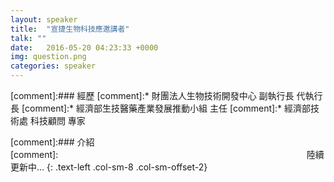 ```yaml
---
layout: speaker
title:  "宣捷生物科技應邀講者"
talk: ""
date:   2016-05-20 04:23:33 +0000
img: question.png
categories: speaker
---
```


[comment]:### 經歷
[comment]:* 財團法人生物技術開發中心 副執行長 代執行長
[comment]:* 經濟部生技醫藥產業發展推動小組 主任
[comment]:* 經濟部技術處 科技顧問 專家    

[comment]:### 介紹
[comment]:&nbsp;&nbsp;&nbsp;&nbsp;&nbsp;&nbsp;&nbsp;&nbsp;&nbsp;&nbsp;&nbsp;&nbsp;&nbsp;&nbsp;&nbsp;&nbsp;&nbsp;&nbsp;&nbsp;&nbsp;&nbsp;&nbsp;&nbsp;&nbsp;&nbsp;&nbsp;&nbsp;&nbsp;&nbsp;&nbsp;&nbsp;&nbsp;&nbsp;&nbsp;&nbsp;&nbsp;&nbsp;&nbsp;&nbsp;&nbsp;&nbsp;&nbsp;&nbsp;&nbsp;&nbsp;&nbsp;&nbsp;&nbsp;&nbsp;&nbsp;&nbsp;&nbsp;&nbsp;&nbsp;&nbsp;&nbsp;&nbsp;&nbsp;&nbsp;&nbsp;&nbsp;&nbsp;&nbsp;&nbsp;&nbsp;&nbsp;&nbsp;&nbsp;&nbsp;&nbsp;&nbsp;&nbsp;&nbsp;&nbsp;&nbsp;&nbsp;&nbsp;&nbsp;&nbsp;&nbsp;&nbsp;&nbsp;&nbsp;&nbsp;&nbsp;&nbsp;&nbsp;&nbsp;&nbsp;&nbsp;&nbsp;&nbsp;&nbsp;&nbsp;&nbsp;&nbsp;&nbsp;&nbsp;&nbsp;&nbsp;&nbsp;陸續更新中...
{: .text-left .col-sm-8 .col-sm-offset-2}